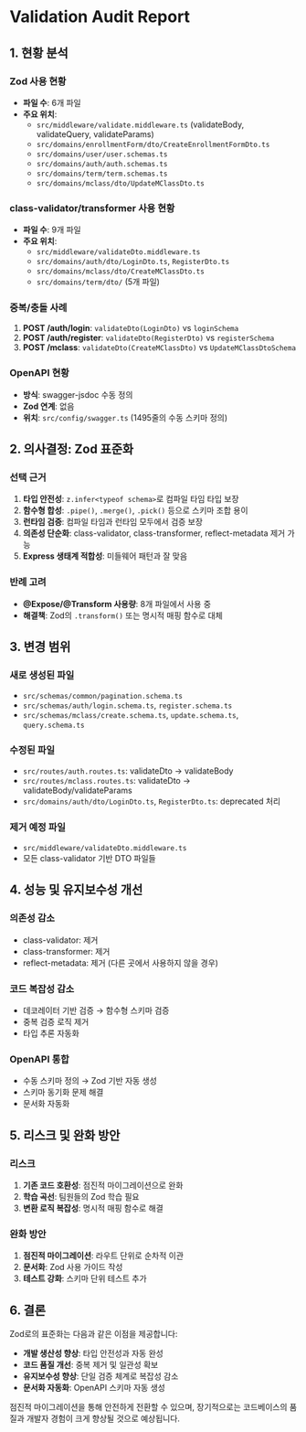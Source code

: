 # Validation Audit Report

## 1. 현황 분석

### Zod 사용 현황
- **파일 수**: 6개 파일
- **주요 위치**:
  - `src/middleware/validate.middleware.ts` (validateBody, validateQuery, validateParams)
  - `src/domains/enrollmentForm/dto/CreateEnrollmentFormDto.ts`
  - `src/domains/user/user.schemas.ts`
  - `src/domains/auth/auth.schemas.ts`
  - `src/domains/term/term.schemas.ts`
  - `src/domains/mclass/dto/UpdateMClassDto.ts`

### class-validator/transformer 사용 현황
- **파일 수**: 9개 파일
- **주요 위치**:
  - `src/middleware/validateDto.middleware.ts`
  - `src/domains/auth/dto/LoginDto.ts`, `RegisterDto.ts`
  - `src/domains/mclass/dto/CreateMClassDto.ts`
  - `src/domains/term/dto/` (5개 파일)

### 중복/충돌 사례
1. **POST /auth/login**: `validateDto(LoginDto)` vs `loginSchema`
2. **POST /auth/register**: `validateDto(RegisterDto)` vs `registerSchema`
3. **POST /mclass**: `validateDto(CreateMClassDto)` vs `UpdateMClassDtoSchema`

### OpenAPI 현황
- **방식**: swagger-jsdoc 수동 정의
- **Zod 연계**: 없음
- **위치**: `src/config/swagger.ts` (1495줄의 수동 스키마 정의)

## 2. 의사결정: Zod 표준화

### 선택 근거
1. **타입 안전성**: `z.infer<typeof schema>`로 컴파일 타임 타입 보장
2. **함수형 합성**: `.pipe()`, `.merge()`, `.pick()` 등으로 스키마 조합 용이
3. **런타임 검증**: 컴파일 타임과 런타임 모두에서 검증 보장
4. **의존성 단순화**: class-validator, class-transformer, reflect-metadata 제거 가능
5. **Express 생태계 적합성**: 미들웨어 패턴과 잘 맞음

### 반례 고려
- **@Expose/@Transform 사용량**: 8개 파일에서 사용 중
- **해결책**: Zod의 `.transform()` 또는 명시적 매핑 함수로 대체

## 3. 변경 범위

### 새로 생성된 파일
- `src/schemas/common/pagination.schema.ts`
- `src/schemas/auth/login.schema.ts`, `register.schema.ts`
- `src/schemas/mclass/create.schema.ts`, `update.schema.ts`, `query.schema.ts`

### 수정된 파일
- `src/routes/auth.routes.ts`: validateDto → validateBody
- `src/routes/mclass.routes.ts`: validateDto → validateBody/validateParams
- `src/domains/auth/dto/LoginDto.ts`, `RegisterDto.ts`: deprecated 처리

### 제거 예정 파일
- `src/middleware/validateDto.middleware.ts`
- 모든 class-validator 기반 DTO 파일들

## 4. 성능 및 유지보수성 개선

### 의존성 감소
- class-validator: 제거
- class-transformer: 제거
- reflect-metadata: 제거 (다른 곳에서 사용하지 않을 경우)

### 코드 복잡성 감소
- 데코레이터 기반 검증 → 함수형 스키마 검증
- 중복 검증 로직 제거
- 타입 추론 자동화

### OpenAPI 통합
- 수동 스키마 정의 → Zod 기반 자동 생성
- 스키마 동기화 문제 해결
- 문서화 자동화

## 5. 리스크 및 완화 방안

### 리스크
1. **기존 코드 호환성**: 점진적 마이그레이션으로 완화
2. **학습 곡선**: 팀원들의 Zod 학습 필요
3. **변환 로직 복잡성**: 명시적 매핑 함수로 해결

### 완화 방안
1. **점진적 마이그레이션**: 라우트 단위로 순차적 이관
2. **문서화**: Zod 사용 가이드 작성
3. **테스트 강화**: 스키마 단위 테스트 추가

## 6. 결론

Zod로의 표준화는 다음과 같은 이점을 제공합니다:
- **개발 생산성 향상**: 타입 안전성과 자동 완성
- **코드 품질 개선**: 중복 제거 및 일관성 확보
- **유지보수성 향상**: 단일 검증 체계로 복잡성 감소
- **문서화 자동화**: OpenAPI 스키마 자동 생성

점진적 마이그레이션을 통해 안전하게 전환할 수 있으며, 장기적으로는 코드베이스의 품질과 개발자 경험이 크게 향상될 것으로 예상됩니다.
